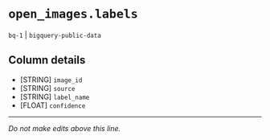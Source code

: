 # `open_images.labels`
`bq-1` | `bigquery-public-data`

## Column details
* [STRING]    `image_id`
* [STRING]    `source`
* [STRING]    `label_name`
* [FLOAT]     `confidence`

-------------------------------------------------------------------------------
*Do not make edits above this line.*
